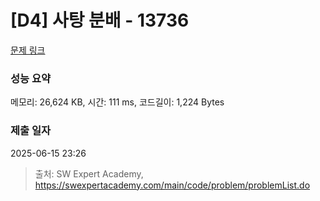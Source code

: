 # [D4] 사탕 분배 - 13736 

[문제 링크](https://swexpertacademy.com/main/code/problem/problemDetail.do?contestProbId=AX8BB5d6T7gDFARO) 

### 성능 요약

메모리: 26,624 KB, 시간: 111 ms, 코드길이: 1,224 Bytes

### 제출 일자

2025-06-15 23:26



> 출처: SW Expert Academy, https://swexpertacademy.com/main/code/problem/problemList.do